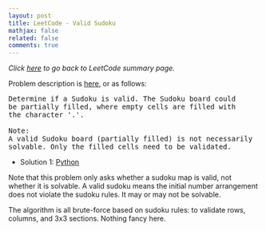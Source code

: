 ```yaml
---
layout: post
title: LeetCode - Valid Sudoku
mathjax: false
related: false
comments: true
---
```


_Click [here](./index.html) to go back to LeetCode summary page._


Problem description is [here](https://oj.leetcode.com/problems/valid-sudoku/), or as follows: 

<pre>
Determine if a Sudoku is valid. The Sudoku board could 
be partially filled, where empty cells are filled with 
the character '.'.

Note:
A valid Sudoku board (partially filled) is not necessarily 
solvable. Only the filled cells need to be validated. 
</pre>

* Solution 1: [Python](https://github.com/lijunhw/leetcode_practice/blob/master/valid_sudoku_easy/Solution1.py)

Note that this problem only asks whether a sudoku map is valid, not whether it is solvable. A valid sudoku means the initial number arrangement does not violate the sudoku rules. It may or may not be solvable.
 
The algorithm is all brute-force based on sudoku rules: to validate rows, columns, and 3x3 sections. Nothing fancy here. 


